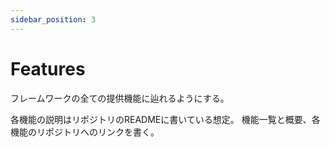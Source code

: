 ```yaml
---
sidebar_position: 3
---
```


# Features

フレームワークの全ての提供機能に辿れるようにする。

各機能の説明はリポジトリのREADMEに書いている想定。
機能一覧と概要、各機能のリポジトリへのリンクを書く。

